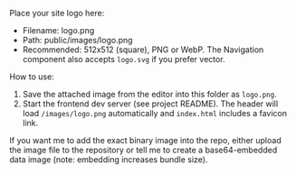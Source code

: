 Place your site logo here:

- Filename: logo.png
- Path: public/images/logo.png
- Recommended: 512x512 (square), PNG or WebP. The Navigation component also accepts `logo.svg` if you prefer vector.

How to use:
1. Save the attached image from the editor into this folder as `logo.png`.
2. Start the frontend dev server (see project README). The header will load `/images/logo.png` automatically and `index.html` includes a favicon link.

If you want me to add the exact binary image into the repo, either upload the image file to the repository or tell me to create a base64-embedded data image (note: embedding increases bundle size).
